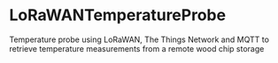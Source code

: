 # LoRaWANTemperatureProbe
Temperature probe using LoRaWAN, The Things Network and MQTT to retrieve temperature measurements from a remote wood chip storage
